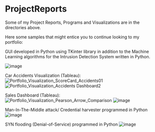 # ProjectReports
Some of my Project Reports, Programs and Visualizations are in the directories above.

Here some samples that might entice you to continue looking to my portfolio:

GUI developed in Python using TKinter library
in addition to the Machine Learning algorithms for the Intrusion Detection System written in Python.

![image](https://user-images.githubusercontent.com/104345634/218298277-a87fd973-6862-4113-9aaa-d80fcdf8ad15.png)

Car Accidents Visualization (Tableau):
![Portfolio_Visualization_ScoreCard_Accidents01](https://user-images.githubusercontent.com/104345634/218297685-e33dfd4c-a645-40c9-8420-1f1c10a13883.jpg)
![Portfolio_Visualization_Accidents Dashboard2](https://user-images.githubusercontent.com/104345634/218297740-96e7e4e2-5318-4522-8755-60379b046ad7.jpg)

Sales Dashboard (Tableau):
![Portfolio_Visualization_Pearson_Arrow_Comparison](https://user-images.githubusercontent.com/104345634/218298080-125b734a-499f-4ddd-86d6-a00411b5bf74.jpg)
![image](https://user-images.githubusercontent.com/104345634/218298277-a87fd973-6862-4113-9aaa-d80fcdf8ad15.png)

Man-In-The-Middle attack/ Credential harvester programmed in Python
![image](https://user-images.githubusercontent.com/104345634/218298922-83b1c079-7fb2-43fa-b408-137a8b3b0aa4.png)

SYN flooding (Denial-of-Service) programmed in Python
![image](https://user-images.githubusercontent.com/104345634/218298968-18a031ec-6449-4f11-952c-14a1887ac4d6.png)


